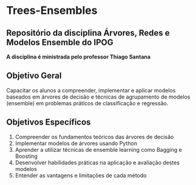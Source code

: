 # Trees-Ensembles

## Repositório da disciplina Árvores, Redes e Modelos Ensemble do IPOG

**A disciplina é ministrada pelo professor Thiago Santana**

## Objetivo Geral

Capacitar os alunos a compreender, implementar e aplicar modelos baseados em árvores de decisão e técnicas de agrupamento de modelos (ensemble) em problemas práticos de classificação e regressão.

## Objetivos Específicos

1. Compreender os fundamentos teóricos das árvores de decisão
2. Implementar modelos de árvores usando Python
3. Aprender a utilizar técnicas de ensemble learning como Bagging e Boosting
4. Desenvolver habilidades práticas na aplicação e avaliação destes modelos
5. Entender as vantagens e limitações de cada método

